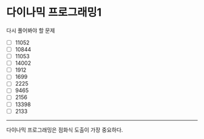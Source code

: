 # 다이나믹 프로그래밍1

다시 풀어봐야 할 문제

- [ ] 11052
- [ ] 10844
- [ ] 11053
- [ ] 14002
- [ ] 1912
- [ ] 1699
- [ ] 2225
- [ ] 9465
- [ ] 2156
- [ ] 13398
- [ ] 2133
----
다이나믹 프로그래밍은 점화식 도출이 가장 중요하다.
